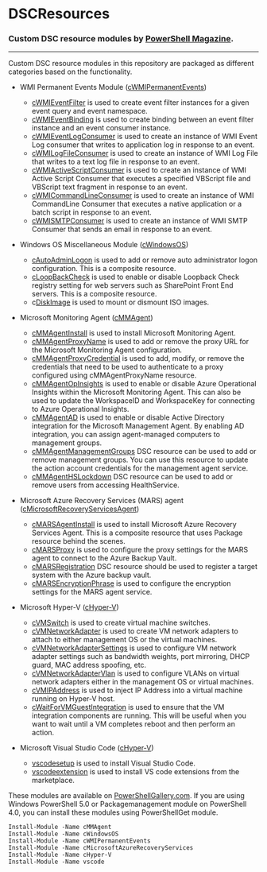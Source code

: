 # DSCResources #
### Custom DSC resource modules by [PowerShell Magazine](http://www.powershellmagazine.com "PowerShell Magazine"). ###

----------
Custom DSC resource modules in this repository are packaged as different categories based on the functionality.

- WMI Permanent Events Module ([cWMIPermanentEvents](https://github.com/rchaganti/DSCResources/tree/master/cWMIPermanentEvents))
	- [cWMIEventFilter](https://github.com/rchaganti/DSCResources/tree/master/cWMIPermanentEvents/DSCResources/cWMIEventFilter) is used to create event filter instances for a given event query and event namespace. 
	- [cWMIEventBinding](https://github.com/rchaganti/DSCResources/tree/master/cWMIPermanentEvents/DSCResources/cWMIEventBinding) is used to create binding between an event filter instance and an event consumer instance.
	- [cWMIEventLogConsumer](https://github.com/rchaganti/DSCResources/tree/master/cWMIPermanentEvents/DSCResources/cWMIEventLogConsumer) is used to create an instance of WMI Event Log consumer that writes to application log in response to an event.
	- [cWMILogFileConsumer](https://github.com/rchaganti/DSCResources/tree/master/cWMIPermanentEvents/DSCResources/cWMILogFileConsumer) is used to create an instance of WMI Log File that writes to a text log file in response to an event.
	- [cWMIActiveScriptConsumer](https://github.com/rchaganti/DSCResources/tree/master/cWMIPermanentEvents/DSCResources/cWMIActiveScriptConsumer) is used to create an instance of WMI Active Script Consumer that executes a specified VBScript file and VBScript text fragment in response to an event.
	- [cWMICommandLineConsumer](https://github.com/rchaganti/DSCResources/tree/master/cWMIPermanentEvents/DSCResources/cWMICommandLineConsumer) is used to create an instance of WMI CommandLine Consumer that executes a native application or a batch script in response to an event.
	- [cWMISMTPConsumer](https://github.com/rchaganti/DSCResources/tree/master/cWMIPermanentEvents/DSCResources/cWMISMTPConsumer) is used to create an instance of WMI SMTP Consumer that sends an email in response to an event.

- Windows OS Miscellaneous Module ([cWindowsOS](https://github.com/rchaganti/DSCResources/tree/master/cWindowsOS))
	- [cAutoAdminLogon](https://github.com/rchaganti/DSCResources/tree/master/cWindowsOS/DSCResources/cAutoAdminLogon) is used to add or remove auto administrator logon configuration. This is a composite resource.
	- [cLoopBackCheck](https://github.com/rchaganti/DSCResources/tree/master/cWindowsOS/DSCResources/cLoopBackCheck) is used to enable or disable Loopback Check registry setting for web servers such as SharePoint Front End servers. This is a composite resource.
	- c[DiskImage](https://github.com/rchaganti/DSCResources/tree/master/cWindowsOS/DSCResources/cDiskImage) is used to mount or dismount ISO images.

- Microsoft Monitoring Agent ([cMMAgent](https://github.com/rchaganti/DSCResources/tree/master/cMMAgent))
	- [cMMAgentInstall](https://github.com/rchaganti/DSCResources/tree/master/cMMAgent/DSCResources/cMMAgentInstall) is used to install Microsoft Monitoring Agent.
	- [cMMAgentProxyName](https://github.com/rchaganti/DSCResources/tree/master/cMMAgent/DSCResources/cMMAgentProxyName) is used to add or remove the proxy URL for the Microsoft Monitoring Agent configuration.
	- [cMMAgentProxyCredential](https://github.com/rchaganti/DSCResources/tree/master/cMMAgent/DSCResources/cMMAgentProxyCredential) is used to add, modify, or remove the credentials that need to be used to authenticate to a proxy configured using cMMAgentProxyName resource.
	- [cMMAgentOpInsights](https://github.com/rchaganti/DSCResources/tree/master/cMMAgent/DSCResources/cMMAgentOpInsights) is used to enable or disable Azure Operational Insights within the Microsoft Monitoring Agent. This can also be used to update the WorkspaceID and WorkspaceKey for connecting to Azure Operational Insights.
	- [cMMAgentAD](https://github.com/rchaganti/DSCResources/tree/master/cMMAgent/DSCResources/cMMAgentAD) is used to enable or disable Active Directory integration for the Microsoft Management Agent. By enabling AD integration, you can assign agent-managed computers to management groups.
	- [cMMAgentManagementGroups](https://github.com/rchaganti/DSCResources/tree/master/cMMAgent/DSCResources/cMMAgentManagementGroups) DSC resource can be used to add or remove management groups. You can use this resource to update the action account credentials for the management agent service.
	- [cMMAgentHSLockdown](https://github.com/rchaganti/DSCResources/tree/master/cMMAgent/DSCResources/cMMAgentHSLockdown) DSC resource can be used to add or remove users from accessing HealthService. 

- Microsoft Azure Recovery Services (MARS) agent ([cMicrosoftRecoveryServicesAgent](https://github.com/rchaganti/DSCResources/tree/master/cMicrosoftAzureRecoveryServices))
	- [cMARSAgentInstall](https://github.com/rchaganti/DSCResources/tree/master/cMicrosoftAzureRecoveryServices/DSCResources/cMARSAgentInstall) is used to install Microsoft Azure Recovery Services Agent. This is a composite resource that uses Package resource behind the scenes.
	- [cMARSProxy](https://github.com/rchaganti/DSCResources/tree/master/cMicrosoftAzureRecoveryServices/DSCResources/cMARSProxy) is used to configure the proxy settings for the MARS agent to connect to the Azure Backup Vault.
	- [cMARSRegistration](https://github.com/rchaganti/DSCResources/tree/master/cMicrosoftAzureRecoveryServices/DSCResources/cMARSRegistration) DSC resource should be used to register a target system with the Azure backup vault.
	- [cMARSEncryptionPhrase](https://github.com/rchaganti/DSCResources/tree/master/cMicrosoftAzureRecoveryServices/DSCResources/cMARSEncryptionPhrase) is used to configure the encryption settings for the MARS agent service.

- Microsoft Hyper-V ([cHyper-V](https://github.com/rchaganti/DSCResources/tree/master/cHyper-V))
    - [cVMSwitch](https://github.com/rchaganti/DSCResources/tree/master/cHyper-V/DSCResources/cVMSwitch) is used to create virtual machine switches.
    - [cVMNetworkAdapter](https://github.com/rchaganti/DSCResources/tree/master/cHyper-V/DSCResources/cVMNetworkAdapter) is used to create VM network adapters to attach to either management OS or the virtual machines.
    - [cVMNetworkAdapterSettings](https://github.com/rchaganti/DSCResources/tree/master/cHyper-V/DSCResources/cVMNetworkAdapterSettings) is used to configure VM network adapter settings such as bandwidth weights, port mirroring, DHCP guard, MAC address spoofing, etc.
    - [cVMNetworkAdapterVlan](https://github.com/rchaganti/DSCResources/tree/master/cHyper-V/DSCResources/cVMNetworkAdapterVlan) is used to configure VLANs on virtual network adapters either in the management OS or virtual machines.
    - [cVMIPAddress](https://github.com/rchaganti/DSCResources/tree/master/cHyper-V/DSCResources/cVMIPAddress) is used to inject IP Address into a virtual machine running on Hyper-V host.
    - [cWaitForVMGuestIntegration](https://github.com/rchaganti/DSCResources/tree/master/cHyper-V/DSCResources/cWaitForVMGuestIntegration) is used to ensure that the VM integration components are running. This will be useful when you want to wait until a VM completes reboot and then perform an action.

- Microsoft Visual Studio Code ([cHyper-V](https://github.com/rchaganti/DSCResources/tree/master/vscode))
	- [vscodesetup](https://github.com/rchaganti/DSCResources/tree/master/vscode/DSCResources/vscodesetup) is used to install Visual Studio Code.
	- [vscodeextension](https://github.com/rchaganti/DSCResources/tree/master/vscode/DSCResources/vscodeextension) is used to install VS code extensions from the marketplace.

These modules are available on [PowerShellGallery.com](https://www.powershellgallery.com). If you are using Windows PowerShell 5.0 or Packagemanagement module on PowerShell 4.0, you can install these modules using PowerShellGet module.

    Install-Module -Name cMMAgent
    Install-Module -Name cWindowsOS
    Install-Module -Name cWMIPermanentEvents
    Install-Module -Name cMicrosoftAzureRecoveryServices
    Install-Module -Name cHyper-V
	Install-Module -Name vscode